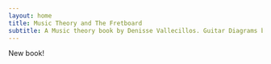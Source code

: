 ```yaml
---
layout: home
title: Music Theory and The Fretboard
subtitle: A Music theory book by Denisse Vallecillos. Guitar Diagrams by Chris Paul.
---
```


New book!
